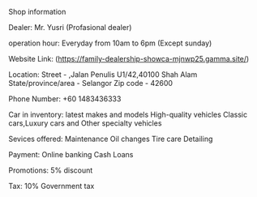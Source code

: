 Shop information

Dealer:
Mr. Yusri (Profasional dealer)

operation hour:
Everyday from 10am to 6pm (Except sunday)

Website Link:
(https://family-dealership-showca-mjnwp25.gamma.site/)

Location:
Street - ,Jalan Penulis U1/42,40100 Shah Alam
State/province/area - Selangor
Zip code - 42600

Phone Number:
+60 1483436333

Car in inventory:
latest makes and models
High-quality vehicles
Classic cars,Luxury cars and Other specialty vehicles

Sevices offered:
Maintenance
Oil changes
Tire care
Detailing

Payment:
Online banking
Cash
Loans

Promotions:
5% discount

Tax:
10% Government tax
